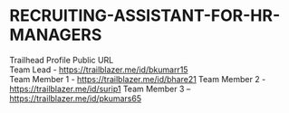 # RECRUITING-ASSISTANT-FOR-HR-MANAGERS

Trailhead Profile Public URL  
	 	 Team Lead -  https://trailblazer.me/id/bkumarr15  
Team Member 1 - https://trailblazer.me/id/bhare21 
Team Member 2 -  https://trailblazer.me/id/surip1 
Team Member 3 –  https://trailblazer.me/id/pkumars65 
